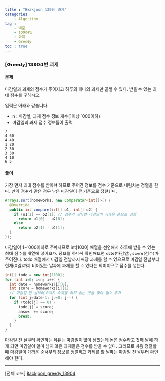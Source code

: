 ```yaml
---
title : "Beakjoon 13904 과제"
categories: 
    - Algorithm
tag : 
    - 백준
    - 13904번
    - 과제
    - Greedy
toc : true
---
```


### [Greedy] 13904번 과제



#### 문제

마감일과 과제의 점수가 주어지고 하루의 하나의 과제만 끝낼 수 있다.
받을 수 있는 최대 점수를 구하시오.

입력은 아래와 같습니다.
 - n : 마감일, 과제 점수 정보 개수(1이상 1000이하)
 - 마감일과 과제 점수 정보들이 출력

```
7
4 60
4 40
1 20
2 50
3 30
4 10
6 5
```



#### 풀이

가장 먼저 최대 점수를 받아야 하므로 주어진 정보를 점수 기준으로 내림차순 정렬을 한다. 만약 점수가 같은 경우 남은 마감일이 큰 기준으로 정렬한다.

```java
Arrays.sort(homeworks, new Comparator<int[]>() {
  @Override
  public int compare(int[] o1, int[] o2) {
    if (o1[1] == o2[1])	// 점수가 같다면 마감일이 가까운 순으로 정렬 
      return o1[0] - o2[0];
    else
      return o2[1] - o1[1];
  }
});
```

마감일이 1~1000이하로 주어지므로 int[1000] 배열을 선언해서 하루에 받을 수 있는 최대 점수를 배열에 넣어보자.
정보를 하나씩 확인해보면 date(마감일), score(점수)가 주어진다. todo 배열에서 마감일 전날까지 해당 과제를 할 수 있으므로 마감일 전날부터 현재(0일)까지 비어있는 날짜에 과제를 할 수 있다는 의미이므로 점수를 넣는다. 

```java
int[] todo = new int[1000];
for (int i=0; i<n; i++) {
  int date = homeworks[i][0];
  int score = homeworks[i][1];
  // 마감일 전 날부터 0까지 숙제를 하지 않는 곳을 찾아 점수 추가 
  for (int j=date-1; j>=0; j--) {
    if (todo[j] == 0) {
      todo[j] = score;
      answer += score;
      break;
    }
  }
}
```

마감일 전 날부터 확인하는 이유는 마감일이 많이 남았는데 높은 점수라고 첫째 날에 하게 되면 마감일이 얼마 남지 않은 과제들은 점수를 받을 수 없다. 그러므로 처음 정렬할 때 마감일이 가까운 순서부터 정보를 정렬하고 과제를 할 날짜는 마감일 전 날부터 확인해야 한다.

------



[전체 코드]
[Backjoon_greedy_13904](https://github.com/yuntnwls/codingtest/blob/c27440b5d781809d982af1b2ac5d5a492e93e830/src/com/backjoon/greedy/t13904/Main.java)

